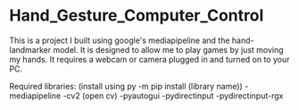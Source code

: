 # Hand_Gesture_Computer_Control
This is a project I built using google's mediapipeline and the hand-landmarker model. It is designed to allow me to play games by just moving my hands. It requires a webcam or camera plugged in and turned on to your PC.

Required libraries: (install using py -m pip install (library name))
-mediapipeline
-cv2 (open cv)
-pyautogui
-pydirectinput
-pydirectinput-rgx
